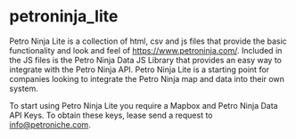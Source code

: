 # petroninja_lite

Petro Ninja Lite is a collection of html, csv and js files that provide the basic functionality and look and feel of https://www.petroninja.com/. Included in the JS files is the Petro Ninja Data JS Library that provides an easy way to integrate with the Petro Ninja API. Petro Ninja Lite is a starting point for companies looking to integrate the Petro Ninja map and data into their own system.

To start using Petro Ninja Lite you require a Mapbox and Petro Ninja Data API Keys. To obtain these keys, lease send a request to info@petroniche.com.
